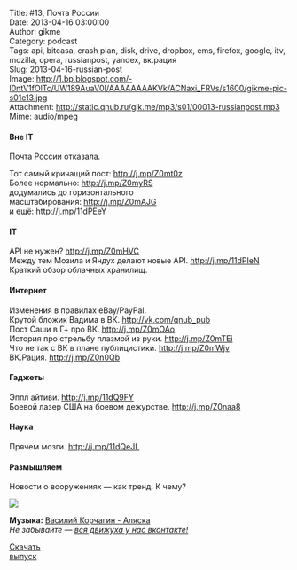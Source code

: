 Title: #13, Почта России  
Date: 2013-04-16 03:00:00  
Author: gikme  
Category: podcast  
Tags: api, bitcasa, crash plan, disk, drive, dropbox, ems, firefox, google, itv, mozilla, opera, russianpost, yandex, вк.рация  
Slug: 2013-04-16-russian-post  
Image: http://1.bp.blogspot.com/-l0ntV1fOlTc/UW189AuaV0I/AAAAAAAAKVk/ACNaxi_FRVs/s1600/gikme-pic-s01e13.jpg  
Attachment: http://static.qnub.ru/gik.me/mp3/s01/00013-russianpost.mp3  
Mime: audio/mpeg

#### Вне IT

Почта России отказала.

Тот самый кричащий пост: <http://j.mp/Z0mt0z>  
Более нормально: <http://j.mp/Z0myRS>  
додумались до горизонтального  
масштабирования: <http://j.mp/Z0mAJG>  
и ещё: <http://j.mp/11dPEeY> 

#### IT

API не нужен? <http://j.mp/Z0mHVC>  
Между тем Мозила и Яндух делают новые API. <http://j.mp/11dPIeN>  
Краткий обзор облачных хранилищ. 

#### Интернет

Изменения в правилах eBay/PayPal.   
Крутой бложик Вадима в ВК. <http://vk.com/qnub_pub>  
Пост Саши в Г+ про ВК. <http://j.mp/Z0mOAo>  
История про стрельбу плазмой из руки. <http://j.mp/Z0mTEi>  
Что не так с ВК в плане публицистики. <http://j.mp/Z0mWjv>  
ВК.Рация. <http://j.mp/Z0n0Qb>

#### Гаджеты

Эппл айтиви. <http://j.mp/11dQ9FY>  
Боевой лазер США на боевом дежурстве. <http://j.mp/Z0naa8>

#### Наука

Прячем мозги. <http://j.mp/11dQeJL>

#### Размышляем

Новости о вооружениях — как тренд. К чему?

<div class="separator">

[![](http://4.bp.blogspot.com/-qEqcEeGmCdg/UW18xuPyPkI/AAAAAAAAKVg/96oVTbNTFKA/s1600/2013+-+1.gif)](http://4.bp.blogspot.com/-qEqcEeGmCdg/UW18xuPyPkI/AAAAAAAAKVg/96oVTbNTFKA/s1600/2013+-+1.gif)

</div>

**Музыка:** [Василий Корчагин - Аляска](http://vk.com/bacc3)  
*Не забывайте — [вся движуха у нас вконтакте!](http://vk.com/gikme)*

[Скачать  
выпуск](http://static.qnub.ru/gik.me/mp3/s01/00013-russianpost.mp3)

